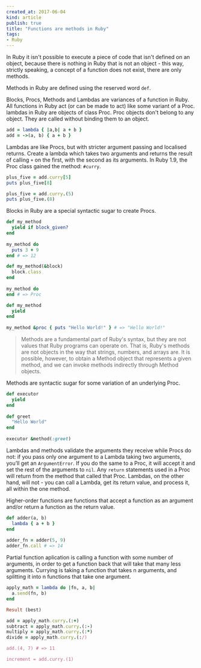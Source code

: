 ```yaml
---
created_at: 2017-06-04 
kind: article
publish: true
title: "Functions are methods in Ruby"
tags:
- Ruby
---
```


In Ruby it isn't possible to execute a piece of code that isn't defined on an object, because there is nothing in Ruby that is not an object - this way, strictly speaking, a concept of a function does not exist, there are only methods. 

Methods in Ruby are defined using the reserved word `def`.

Blocks, Procs, Methods and Lambdas are variances of a function in Ruby. All functions in Ruby act (or can be made to act) like some variant of a Proc. lambdas in Ruby are objects of class Proc.  Proc objects don't belong to any object. They are called without binding them to an object.

```ruby
add = lambda { |a,b| a + b }
add = ->(a, b) { a + b }
```

Lambdas are like Procs, but with stricter argument passing and localised returns. Create a lambda which takes two arguments and returns the result of calling `+` on the first, with the second as its arguments.
In Ruby 1.9, the Proc class gained the method: `#curry`.

```ruby
plus_five = add.curry[5]
puts plus_five[8]
```

```ruby
plus_five = add.curry.(5)
puts plus_five.(8)
```

Blocks in Ruby are a special syntactic sugar to create Procs.

```ruby
def my_method
  yield if block_given?
end
 
my_method do
  puts 3 + 9
end # => 12
```

```ruby
def my_method(&block)
  block.class
end
 
my_method do
end # => Proc
```

```ruby
def my_method
  yield
end
 
my_method &proc { puts "Hello World!" } # => "Hello World!"
```

> Methods are a fundamental part of Ruby's syntax, but they are not values that Ruby programs can operate on. That is, Ruby's methods are not objects in the way that strings, numbers, and arrays are. It is possible, however, to obtain a Method object that represents a given method, and we can invoke methods indirectly through Method objects.

Methods are syntactic sugar for some variation of an underlying Proc.

```ruby
def executor
  yield
end
 
def greet 
  "Hello World"
end
 
executor &method(:greet)
```

Lambdas and methods validate the arguments they receive while Procs do not: if you pass only one argument to a Lambda taking two arguments, you’ll get an `ArgumentError`. If you do the same to a Proc, it will accept it and set the rest of the arguments to `nil`. Any `return` statements used in a Proc will return from the method that called that Proc. Lambdas, on the other hand, will not - you can call a Lambda, get its return value, and process it, all within the one method.

Higher-order functions are functions that accept a function as an argument and/or return a function as the return value.

```ruby
def adder(a, b)
  lambda { a + b }
end
 
adder_fn = adder(5, 9)
adder_fn.call # => 14
```

Partial function aplication is calling a function with some number of arguments, in order to get a function back that will take that many less arguments. Currying is taking a function that takes n arguments, and splitting it into n functions that take one argument.


```ruby
apply_math = lambda do |fn, a, b|
  a.send(fn, b)
end

Result (best)

add = apply_math.curry.(:+)
subtract = apply_math.curry.(:-)
multiply = apply_math.curry.(:*)
divide = apply_math.curry.(:/)

add.(4, 7) # => 11

increment = add.curry.(1)
```
